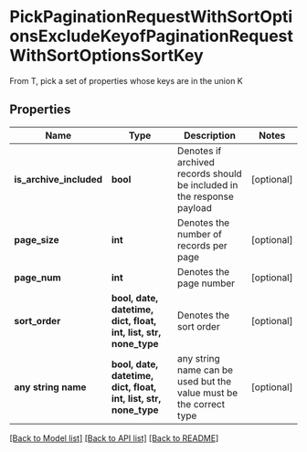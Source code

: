 # PickPaginationRequestWithSortOptionsExcludeKeyofPaginationRequestWithSortOptionsSortKey

From T, pick a set of properties whose keys are in the union K

## Properties
Name | Type | Description | Notes
------------ | ------------- | ------------- | -------------
**is_archive_included** | **bool** | Denotes if archived records should be included in the response payload | [optional] 
**page_size** | **int** | Denotes the number of records per page | [optional] 
**page_num** | **int** | Denotes the page number | [optional] 
**sort_order** | **bool, date, datetime, dict, float, int, list, str, none_type** | Denotes the sort order | [optional] 
**any string name** | **bool, date, datetime, dict, float, int, list, str, none_type** | any string name can be used but the value must be the correct type | [optional]

[[Back to Model list]](../README.md#documentation-for-models) [[Back to API list]](../README.md#documentation-for-api-endpoints) [[Back to README]](../README.md)


